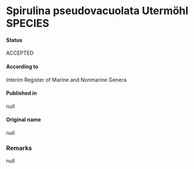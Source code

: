Spirulina pseudovacuolata Utermöhl SPECIES
=======

#### Status
ACCEPTED

#### According to
Interim Register of Marine and Nonmarine Genera

#### Published in
null

#### Original name
null

### Remarks
null